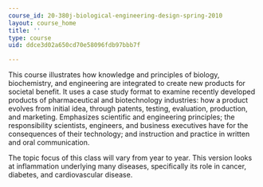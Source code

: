 ```yaml
---
course_id: 20-380j-biological-engineering-design-spring-2010
layout: course_home
title: ''
type: course
uid: ddce3d02a650cd70e58096fdb97bbb7f

---
```

This course illustrates how knowledge and principles of biology, biochemistry, and engineering are integrated to create new products for societal benefit. It uses a case study format to examine recently developed products of pharmaceutical and biotechnology industries: how a product evolves from initial idea, through patents, testing, evaluation, production, and marketing. Emphasizes scientific and engineering principles; the responsibility scientists, engineers, and business executives have for the consequences of their technology; and instruction and practice in written and oral communication.

The topic focus of this class will vary from year to year. This version looks at inflammation underlying many diseases, specifically its role in cancer, diabetes, and cardiovascular disease.
